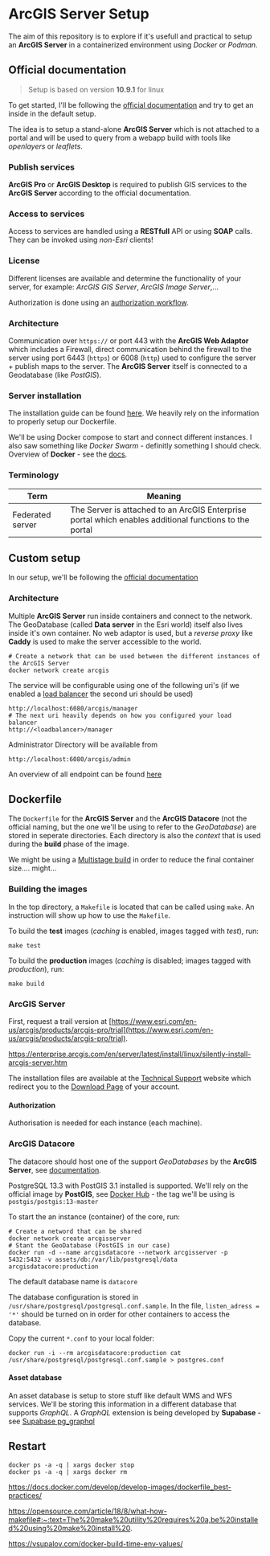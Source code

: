 # ArcGIS Server Setup

The aim of this repository is to explore if it's usefull and practical to setup an **ArcGIS Server** in a containerized environment using *Docker* or *Podman*. 

## Official documentation

> Setup is based on version **10.9.1** for linux

To get started, I'll be following the [official documentation](https://enterprise.arcgis.com/en/server/latest/get-started/linux/what-is-arcgis-for-server-.htm) and try to get an inside in the default setup. 

The idea is to setup a stand-alone **ArcGIS Server** which is not attached to a portal and will be used to query from a webapp build with tools like *openlayers* or *leaflets*. 

### Publish services

**ArcGIS Pro** or **ArcGIS Desktop** is required to publish GIS services to the **ArcGIS Server** according to the official documentation. 

### Access to services

Access to services are handled using a **RESTfull** API or using **SOAP** calls. They can be invoked using *non-Esri* clients!

### License

Different licenses are available and determine the functionality of your server, for example: *ArcGIS GIS Server*, *ArcGIS Image Server*,...

Authorization is done using an [authorization workflow](https://enterprise.arcgis.com/en/server/latest/install/linux/authorize-arcgis-server.htm). 

### Architecture

Communication over `https://` or port $443$ with the **ArcGIS Web Adaptor** which includes a Firewall, direct communication behind the firewall to the server using port $6443$ (`https`) or $6008$ (`http`) used to configure the server + publish maps to the server. The **ArcGIS Server** itself is connected to a Geodatabase (like *PostGIS*).

### Server installation

The installation guide can be found [here](https://enterprise.arcgis.com/en/server/latest/install/linux/welcome-to-the-arcgis-for-server-install-guide.htm). We heavily rely on the information to properly setup our Dockerfile. 

We'll be using Docker compose to start and connect different instances. I also saw something like *Docker Swarm* - definitly something I should check. Overview of **Docker** - see the [docs](https://docs.docker.com/get-started/overview/).  

### Terminology

| Term             | Meaning                                                                                                |
|------------------|--------------------------------------------------------------------------------------------------------|
| Federated server | The Server is attached to an ArcGIS Enterprise portal which enables additional functions to the portal |

## Custom setup

In our setup, we'll be following the [official documentation](https://enterprise.arcgis.com/en/server/latest/install/linux/welcome-to-the-arcgis-for-server-install-guide.htm) 

### Architecture

Multiple **ArcGIS Server** run inside containers and connect to the network. The GeoDatabase (called **Data server** in the Esri world) itself also lives inside it's own container. No web adaptor is used, but a *reverse proxy* like **Caddy** is used to make the server accessible to the world.

```shell
# Create a network that can be used between the different instances of the ArcGIS Server
docker network create arcgis
```

The service will be configurable using one of the following uri's (if we enabled a [load balancer](https://enterprise.arcgis.com/en/web-adaptor/latest/install/java-linux/multiple-machine-deployment-with-third-party-load-balancer.htm) the second uri should be used)

```shell
http://localhost:6080/arcgis/manager
# The next uri heavily depends on how you configured your load balancer
http://<loadbalancer>/manager
```

Administrator Directory will be available from

```shell
http://localhost:6080/arcgis/admin
```

An overview of all endpoint can be found [here](https://enterprise.arcgis.com/en/server/latest/get-started/linux/components-of-arcgis-urls.htm)

## Dockerfile

The `Dockerfile` for the **ArcGIS Server** and the **ArcGIS Datacore** (not the official naming, but the one we'll be using to refer to the *GeoDatabase*) are stored in seperate directories. Each directory is also the *context* that is used during the **build** phase of the image. 

We might be using a [Multistage build](https://docs.docker.com/develop/develop-images/dockerfile_best-practices/#use-multi-stage-builds) in order to reduce the final container size.... might...

### Building the images

In the top directory, a `Makefile` is located that can be called using `make`. An instruction will show up how to use the `Makefile`. 

To build the **test** images (*caching* is enabled, images tagged with *test*), run:

```shell
make test
```

To build the **production** images (*caching* is disabled; images tagged with *production*), run:

```shell
make build
```

### ArcGIS Server

First, request a trail version at [https://www.esri.com/en-us/arcgis/products/arcgis-pro/trial](https://www.esri.com/en-us/arcgis/products/arcgis-pro/trial). 

https://enterprise.arcgis.com/en/server/latest/install/linux/silently-install-arcgis-server.htm

The installation files are available at the [Technical Support](https://support.esri.com/en/Products/Enterprise/arcgis-server/ArcGIS-Server/10-9-1) website which redirect you to the [Download Page](https://my.esri.com/#/downloads) of your account.

#### Authorization

Authorisation is needed for each instance (each machine). 

### ArcGIS Datacore

The datacore should host one of the support *GeoDatabases* by the **ArcGIS Server**, see [documentation](https://enterprise.arcgis.com/en/system-requirements/latest/linux/database-requirements-postgresql.htm). 

PostgreSQL 13.3 with PostGIS 3.1 installed is supported. 
We'll rely on the official image by **PostGIS**, see [Docker Hub](https://hub.docker.com/r/postgis/postgis/tags) - the tag we'll be using is `postgis/postgis:13-master`

To start the an instance (container) of the core, run:

```shell
# Create a netword that can be shared
docker network create arcgisserver
# Stant the GeoDatabase (PostGIS in our case)
docker run -d --name arcgisdatacore --network arcgisserver -p 5432:5432 -v assets/db:/var/lib/postgresql/data arcgisdatacore:production
```

The default database name is `datacore`

The database configuration is stored in `/usr/share/postgresql/postgresql.conf.sample`. In the file, `listen_adress = '*'` should be turned on in order for other containers to access the database.

Copy the current `*.conf` to your local folder: 

```shell
docker run -i --rm arcgisdatacore:production cat /usr/share/postgresql/postgresql.conf.sample > postgres.conf
```

#### Asset database

An asset database is setup to store stuff like default WMS and WFS services. We'll be storing this information in a different database that supports *GraphQL*. A *GraphQL* extension is being developed by **Supabase** - see [Supabase pg_graphql](https://github.com/supabase/pg_graphql)

## Restart

```shell
docker ps -a -q | xargs docker stop
docker ps -a -q | xargs docker rm
```

https://docs.docker.com/develop/develop-images/dockerfile_best-practices/

https://opensource.com/article/18/8/what-how-makefile#:~:text=The%20make%20utility%20requires%20a,be%20installed%20using%20make%20install%20.

https://vsupalov.com/docker-build-time-env-values/